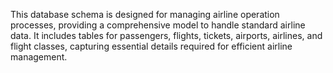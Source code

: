 This database schema is designed for managing airline operation processes, providing a comprehensive model to handle standard airline data. It includes tables for passengers, flights, tickets, airports, airlines, and flight classes, capturing essential details required for efficient airline management.
